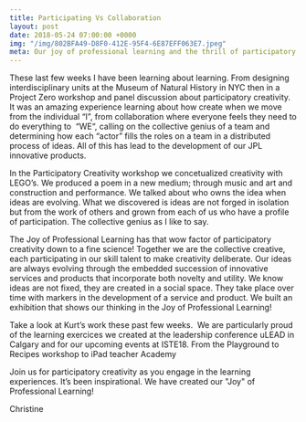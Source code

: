 ```yaml
---
title: Participating Vs Collaboration
layout: post
date: 2018-05-24 07:00:00 +0000
img: "/img/802BFA49-D8F0-412E-95F4-6E87EFF063E7.jpeg"
meta: Our joy of professional learning and the thrill of participatory creativity.
---
```

These last few weeks I have been learning about learning. From designing interdisciplinary units at the Museum of Natural History in NYC then in a Project Zero workshop and panel discussion about participatory creativity. It was an amazing experience learning about how create when we move from the individual “I”, from collaboration where everyone feels they need to do everything to  “WE“, calling on the collective genius of a team and determining how each “actor” fills the roles on a team in a distributed process of ideas. All of this has lead to the development of our JPL innovative products. 

In the Participatory Creativity workshop we concetualized creativity with LEGO’s. We produced a poem in a new medium; through music and art and construction and performance. We talked about who owns the idea when ideas are evolving. What we discovered is ideas are not forged in isolation but from the work of others and grown from each of us who have a profile of participation. The collective genius as I like to say.

The Joy of Professional Learning has that wow factor of participatory creativity down to a fine science!  Together we are the collective creative, each participating in our skill talent to make creativity deliberate. Our ideas are always evolving through the embedded succession of innovative services and products that incorporate both novelty and utility. We know ideas are not fixed, they are created in a social space. They take place over time with markers in the development of a service and product. We built an exhibition that shows our thinking in the Joy of Professional Learning!

Take a look at Kurt’s work these past few weeks.  We are particularly proud of the learning exercices we created at the leadership conference uLEAD in Calgary and for our upcoming events at ISTE18. From the Playground to Recipes workshop to iPad teacher Academy

Join us for participatory creativity as you engage in the learning experiences. It’s been inspirational. We have created our "Joy" of Professional Learning!

Christine 